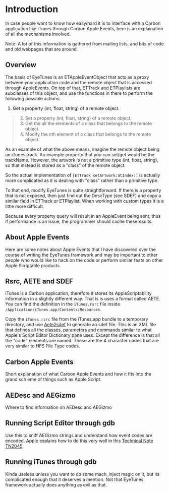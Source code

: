 # Introduction #

In case people want to know how easy/hard it is to interface with a
Carbon application like iTunes through Carbon Apple Events, here is an
explaination of all the mechanisms involved.

Note: A lot of this information is gathered from mailing lists, and
bits of code and old webpages that are around.

## Overview ##

The basis of EyeTunes is an ETAppleEventObject that acts as a proxy
between your application code and the remote object that is accessed
through AppleEvents. On top of that, ETTrack and ETPlaylists are
subclasses of this object, and use the functions in there to perform
the following possible actions:

  1. Get a property (int, float, string) of a remote object.
> 2. Set a property (int, float, string) of a remote object.
> 3. Get the all the elements of a class that belongs to the remote object.
> 4. Modify the nth element of a class that belongs to the remote object.

As an example of what the above means, imagine the remote object being an iTunes track. An example property that you can set/get would be the trackName. However, the artwork is not a primitive type (int, float, string), so that instead is stored as a "class" of the remote object.

So the actual implementation of `[ETTrack setArtwork:atIndex:]` is actually more complicated as it is dealing with "class" rather than a primitive type.

To that end, modify EyeTunes is quite straightforward. If there is a property that is not exposed, then just find out the DescType (see SDEF) and copy a similar field in ETTrack or ETPlaylist. When working with custom types it is a little more difficult.

Because every property query will result in an AppleEvent being sent, thus if performance is an issue, the programmer should cache theseresults.

## About Apple Events ##

Here are some notes about Apple Events that I have discovered over the course of writing the EyeTunes framework and may be important to other people who would like to hack on the code or perform similar feats on other Apple Scriptable products.

## Rsrc, AETE and SDEF ##

iTunes is a Carbon application, therefore it stores its AppleScriptability information in a slightly different way. That is is uses a format called AETE. You can find the definition in the `iTunes.rsrc` file inside `/Application/iTunes.app/Contents/Resources`.

Copy the `iTunes.rsrc` file from the iTunes.app bundle to a temporary directory, and use [Aete2sdef](http://webperso.easyconnect.fr/bdesgraupes/DocHTML/Aete2sdefHelp.html) to generate an sdef file. This is an XML file that defines all the classes, parameters and commands similar to what Apple's Script Editor Dictionary pane uses. Except the difference is that all the "code" elements are named. These are the 4 character codes that are very similar to HFS File Type codes.

## Carbon Apple Events ##

Short explanation of what Carbon Apple Events and how it fits into the grand sch
eme of things such as Apple Script.

## AEDesc and AEGizmo ##

Where to find information on AEDesc and AEGizmo

## Running Script Editor through gdb ##

Use this to sniff AEGizmo strings and understand how event codes are encoded. Apple explains how to do this very well in this [Technical Note TN2045](http://developer.apple.com/technotes/tn/tn2045.html)

## Running iTunes through gdb ##

Kinda useless unless you want to do some mach\_inject magic on it, but its complicated enough that it deserves a mention. Not that EyeTunes framework actually does anything as evil as that.
